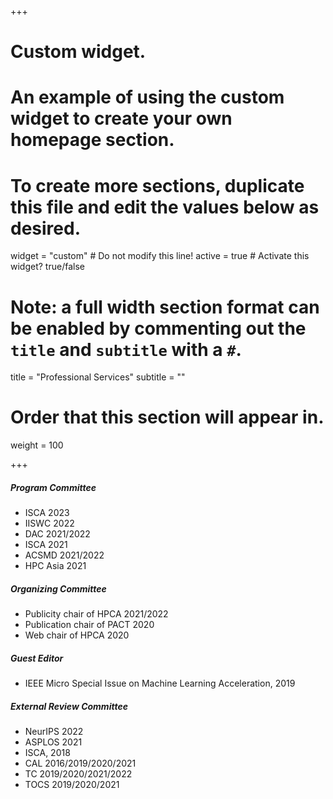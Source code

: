 +++
# Custom widget.
# An example of using the custom widget to create your own homepage section.
# To create more sections, duplicate this file and edit the values below as desired.
widget = "custom"  # Do not modify this line!
active = true  # Activate this widget? true/false

# Note: a full width section format can be enabled by commenting out the `title` and `subtitle` with a `#`.
title = "Professional Services"
subtitle = ""

# Order that this section will appear in.
weight = 100 

+++
##### Program Committee
- ISCA 2023
- IISWC 2022
- DAC 2021/2022
- ISCA 2021
- ACSMD 2021/2022
- HPC Asia 2021

##### Organizing Committee
- Publicity chair of HPCA 2021/2022
- Publication chair of PACT 2020
- Web chair of HPCA 2020

##### Guest Editor
- IEEE Micro Special Issue on Machine Learning Acceleration, 2019

##### External Review Committee
-	NeurIPS 2022
-	ASPLOS 2021
-	ISCA, 2018
-	CAL 2016/2019/2020/2021
-	TC 2019/2020/2021/2022
-	TOCS 2019/2020/2021
<!-- -	TC Special Issue on Machine Learning Accelerators, 2022 -->
<!-- -	TPDS, 2017  -->  
<!-- -	TOSEM, 2017 --> 
<!-- -	JPDC, 2017  -->  
<!-- -	TVLSI, 2016 --> 
<!-- -	TCSVT, 2016 -->  
<!-- -	TETC, 2016  -->
